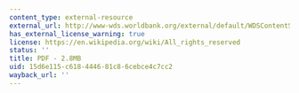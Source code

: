 ```yaml
---
content_type: external-resource
external_url: http://www-wds.worldbank.org/external/default/WDSContentServer/WDSP/IB/2011/08/18/000333038_20110818000457/Rendered/PDF/549470ESW0whit0eport0549470GLB0web2.pdf
has_external_license_warning: true
license: https://en.wikipedia.org/wiki/All_rights_reserved
status: ''
title: PDF - 2.8MB
uid: 15d6e115-c618-4446-81c8-6cebce4c7cc2
wayback_url: ''
---
```

